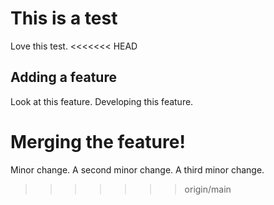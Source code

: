 # This is a test

Love this test.
<<<<<<< HEAD

## Adding a feature
Look at this feature.
Developing this feature. 

Merging the feature!
=======
Minor change.
A second minor change.
A third minor change.
>>>>>>> origin/main
